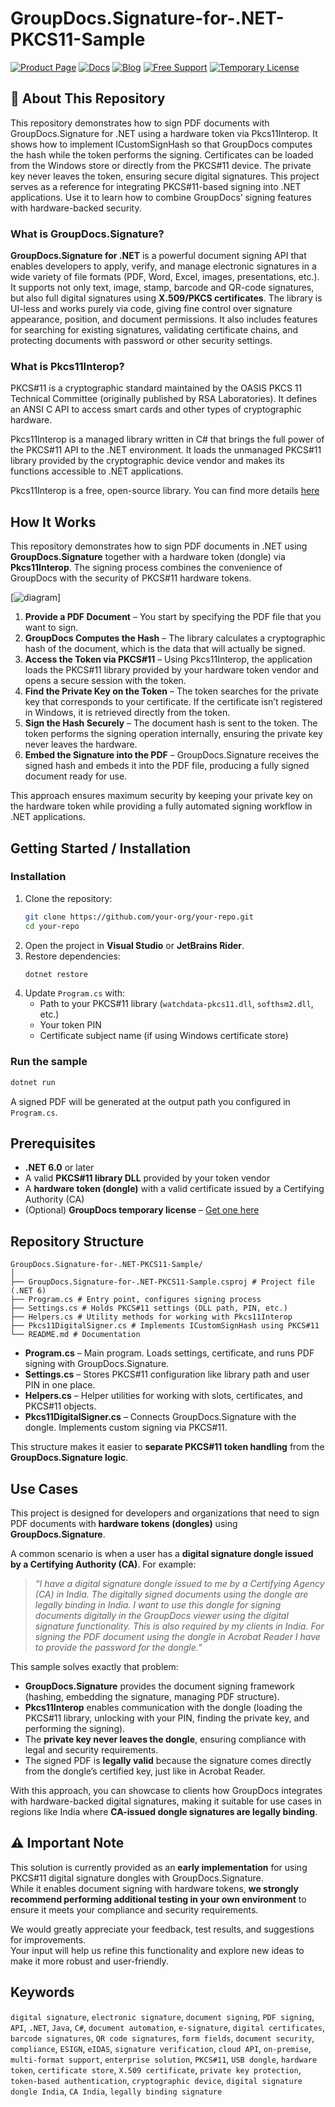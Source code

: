 # GroupDocs.Signature-for-.NET-PKCS11-Sample

[![Product Page](https://img.shields.io/badge/Product%20Page-2865E0?style=for-the-badge&logo=appveyor&logoColor=white)](https://products.groupdocs.com/comparison/python-net/) 
[![Docs](https://img.shields.io/badge/Docs-2865E0?style=for-the-badge&logo=Hugo&logoColor=white)](https://docs.groupdocs.com/comparison/python-net/) 
[![Blog](https://img.shields.io/badge/Blog-2865E0?style=for-the-badge&logo=WordPress&logoColor=white)](https://blog.groupdocs.com/category/comparison/) 
[![Free Support](https://img.shields.io/badge/Free%20Support-2865E0?style=for-the-badge&logo=Discourse&logoColor=white)](https://forum.groupdocs.com/c/comparison) 
[![Temporary License](https://img.shields.io/badge/Temporary%20License-2865E0?style=for-the-badge&logo=rocket&logoColor=white)](https://purchase.groupdocs.com/temporary-license)


## 📖 About This Repository

This repository demonstrates how to sign PDF documents with GroupDocs.Signature for .NET using a hardware token via Pkcs11Interop. It shows how to implement ICustomSignHash so that GroupDocs computes the hash while the token performs the signing. Certificates can be loaded from the Windows store or directly from the PKCS#11 device. The private key never leaves the token, ensuring secure digital signatures. This project serves as a reference for integrating PKCS#11-based signing into .NET applications. Use it to learn how to combine GroupDocs’ signing features with hardware-backed security.

### What is GroupDocs.Signature?

**GroupDocs.Signature for .NET** is a powerful document signing API that enables developers to apply, verify, and manage electronic signatures in a wide variety of file formats (PDF, Word, Excel, images, presentations, etc.). It supports not only text, image, stamp, barcode and QR-code signatures, but also full digital signatures using **X.509/PKCS certificates**. 
The library is UI-less and works purely via code, giving fine control over signature appearance, position, and document permissions. It also includes features for searching for existing signatures, validating certificate chains, and protecting documents with password or other security settings.

### What is Pkcs11Interop?

PKCS#11 is a cryptographic standard maintained by the OASIS PKCS 11 Technical Committee (originally published by RSA Laboratories). It defines an ANSI C API to access smart cards and other types of cryptographic hardware.

Pkcs11Interop is a managed library written in C# that brings the full power of the PKCS#11 API to the .NET environment. It loads the unmanaged PKCS#11 library provided by the cryptographic device vendor and makes its functions accessible to .NET applications.

Pkcs11Interop is a free, open-source library. You can find more details [here](https://github.com/Pkcs11Interop/Pkcs11Interop)

## How It Works

This repository demonstrates how to sign PDF documents in .NET using **GroupDocs.Signature** together with a hardware token (dongle) via **Pkcs11Interop**. The signing process combines the convenience of GroupDocs with the security of PKCS#11 hardware tokens.

[![diagram](https://raw.githubusercontent.com/groupdocs-signature/GroupDocs.Signature-for-.NET-PKCS11-Sample/master/imges/customhash_pkcs11_diagram.png)]


1. **Provide a PDF Document** – You start by specifying the PDF file that you want to sign.  
2. **GroupDocs Computes the Hash** – The library calculates a cryptographic hash of the document, which is the data that will actually be signed.  
3. **Access the Token via PKCS#11** – Using Pkcs11Interop, the application loads the PKCS#11 library provided by your hardware token vendor and opens a secure session with the token.  
4. **Find the Private Key on the Token** – The token searches for the private key that corresponds to your certificate. If the certificate isn’t registered in Windows, it is retrieved directly from the token.  
5. **Sign the Hash Securely** – The document hash is sent to the token. The token performs the signing operation internally, ensuring the private key never leaves the hardware.  
6. **Embed the Signature into the PDF** – GroupDocs.Signature receives the signed hash and embeds it into the PDF file, producing a fully signed document ready for use.

This approach ensures maximum security by keeping your private key on the hardware token while providing a fully automated signing workflow in .NET applications.

## Getting Started / Installation
### Installation
1. Clone the repository:
   ```bash
   git clone https://github.com/your-org/your-repo.git
   cd your-repo
   ```
2. Open the project in **Visual Studio** or **JetBrains Rider**.  
3. Restore dependencies:
   ```bash
   dotnet restore
   ```
4. Update `Program.cs` with:
   - Path to your PKCS#11 library (`watchdata-pkcs11.dll`, `softhsm2.dll`, etc.)  
   - Your token PIN  
   - Certificate subject name (if using Windows certificate store)  

### Run the sample

```bash
dotnet run
```

A signed PDF will be generated at the output path you configured in `Program.cs`.


## Prerequisites
- **.NET 6.0** or later  
- A valid **PKCS#11 library DLL** provided by your token vendor  
- A **hardware token (dongle)** with a valid certificate issued by a Certifying Authority (CA)  
- (Optional) **GroupDocs temporary license** – [Get one here](https://purchase.groupdocs.com/temporary-license/)  


## Repository Structure

```
GroupDocs.Signature-for-.NET-PKCS11-Sample/
│
├── GroupDocs.Signature-for-.NET-PKCS11-Sample.csproj # Project file (.NET 6)
├── Program.cs # Entry point, configures signing process
├── Settings.cs # Holds PKCS#11 settings (DLL path, PIN, etc.)
├── Helpers.cs # Utility methods for working with Pkcs11Interop
├── Pkcs11DigitalSigner.cs # Implements ICustomSignHash using PKCS#11
└── README.md # Documentation
```

- **Program.cs** – Main program. Loads settings, certificate, and runs PDF signing with GroupDocs.Signature.  
- **Settings.cs** – Stores PKCS#11 configuration like library path and user PIN in one place.  
- **Helpers.cs** – Helper utilities for working with slots, certificates, and PKCS#11 objects.  
- **Pkcs11DigitalSigner.cs** – Connects GroupDocs.Signature with the dongle. Implements custom signing via PKCS#11.  

This structure makes it easier to **separate PKCS#11 token handling** from the **GroupDocs.Signature logic**.  

## Use Cases

This project is designed for developers and organizations that need to sign PDF documents with **hardware tokens (dongles)** using **GroupDocs.Signature**.  

A common scenario is when a user has a **digital signature dongle issued by a Certifying Authority (CA)**. For example:  

> *“I have a digital signature dongle issued to me by a Certifying Agency (CA) in India. The digitally signed documents using the dongle are legally binding in India. I want to use this dongle for signing documents digitally in the GroupDocs viewer using the digital signature functionality. This is also required by my clients in India. For signing the PDF document using the dongle in Acrobat Reader I have to provide the password for the dongle.”*  

This sample solves exactly that problem:  

- **GroupDocs.Signature** provides the document signing framework (hashing, embedding the signature, managing PDF structure).  
- **Pkcs11Interop** enables communication with the dongle (loading the PKCS#11 library, unlocking with your PIN, finding the private key, and performing the signing).  
- The **private key never leaves the dongle**, ensuring compliance with legal and security requirements.  
- The signed PDF is **legally valid** because the signature comes directly from the dongle’s certified key, just like in Acrobat Reader.  

With this approach, you can showcase to clients how GroupDocs integrates with hardware-backed digital signatures, making it suitable for use cases in regions like India where **CA-issued dongle signatures are legally binding**.  

## ⚠️ Important Note

This solution is currently provided as an **early implementation** for using PKCS#11 digital signature dongles with GroupDocs.Signature.  
While it enables document signing with hardware tokens, **we strongly recommend performing additional testing in your own environment** to ensure it meets your compliance and security requirements.  

We would greatly appreciate your feedback, test results, and suggestions for improvements.  
Your input will help us refine this functionality and explore new ideas to make it more robust and user-friendly.

## Keywords

`digital signature`, `electronic signature`, `document signing`, `PDF signing`, `API`, `.NET`, `Java`, `C#`, `document automation`, `e-signature`, `digital certificates`, `barcode signatures`, `QR code signatures`, `form fields`, `document security`, `compliance`, `ESIGN`, `eIDAS`, `signature verification`, `cloud API`, `on-premise`, `multi-format support`, `enterprise solution`, `PKCS#11`, `USB dongle`, `hardware token`, `certificate store`, `X.509 certificate`, `private key protection`, `token-based authentication`, `cryptographic device`, `digital signature dongle India`, `CA India`, `legally binding signature`
